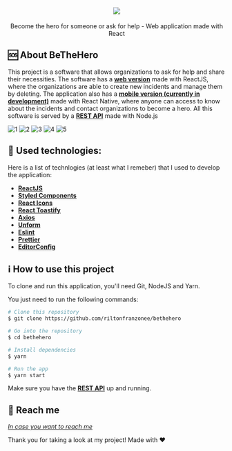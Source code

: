 
<h1 align="center">
    <img src="https://user-images.githubusercontent.com/58868651/77574616-0deb1b80-6eb1-11ea-9a2b-3cfd3297ba0d.png" />
</h1>

<p align="center">
Become the hero for someone or ask for help - Web application made with React
</p>

🆘 About BeTheHero
------------------
This project is a software that allows organizations to ask for help and share their necessities. The software has a [**web version**](https://github.com/riltonfranzonee/bethehero) made with ReactJS, where the organizations are able to create new incidents and manage them by deleting. The application also has a [**mobile version (currently in development)**](https://github.com/riltonfranzonee/bethero-mobile) made with React Native, where anyone can access to know about the incidents and contact organizations to become a hero. All this software is served by a [**REST API**](https://github.com/riltonfranzonee/bethehero-api) made with Node.js

<img alt="1" src="https://user-images.githubusercontent.com/58868651/77576014-2a885300-6eb3-11ea-9597-325bcb1184a8.png">
<img alt="2" src="https://user-images.githubusercontent.com/58868651/77574312-94532d80-6eb0-11ea-82fd-f4801aed756e.png">
<img  alt="3" src="https://user-images.githubusercontent.com/58868651/77574317-95845a80-6eb0-11ea-91c7-b55d4c774a79.png">
<img alt="4" src="https://user-images.githubusercontent.com/58868651/77574321-96b58780-6eb0-11ea-9342-0385e0a08875.png">
<img alt="5" src="https://user-images.githubusercontent.com/58868651/77574327-987f4b00-6eb0-11ea-9c16-1fc760116ec3.png">

:wrench: Used technologies:
----------------------
Here is a list of technlogies (at least what I remeber) that I used to develop the application:

- [**ReactJS**](https://reactjs.org/)
- [**Styled Components**](https://styled-components.com/)
- [**React Icons**](https://react-icons.netlify.com/#/)
- [**React Toastify**](https://github.com/fkhadra/react-toastify)
- [**Axios**](https://github.com/axios/axios)
- [**Unform**](https://unform.dev/)
- [**Eslint**](https://eslint.org/)
- [**Prettier**](https://prettier.io/)
- [**EditorConfig**](https://editorconfig.org/)

## :information_source: How to use this project
To clone and run this application, you'll need Git, NodeJS and Yarn.

You just need to run the following commands:

```bash
# Clone this repository
$ git clone https://github.com/riltonfranzonee/bethehero

# Go into the repository
$ cd bethehero

# Install dependencies
$ yarn

# Run the app
$ yarn start
```

Make sure you have the [**REST API**](https://github.com/riltonfranzonee/bethehero-api) up and running.


:speech_balloon: Reach me
----------

[*In case you want to reach me*](https://www.linkedin.com/in/rilton-franzone-b975a7198/)



Thank you for taking a look at my project! Made with ♥
